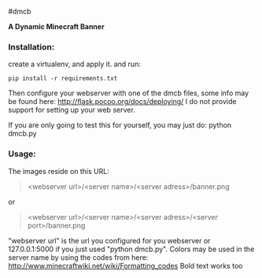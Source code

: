 #dmcb

**A Dynamic Minecraft Banner**

### Installation:
create a virtualenv, and apply it. and run:

    pip install -r requirements.txt

Then configure your webserver with one of the dmcb files, some info may be found here: http://flask.pocoo.org/docs/deploying/
I do not provide support for setting up your web server.

If you are only going to test this for yourself, you may just do: python dmcb.py

### Usage:
The images reside on this URL:

> \<webserver url\>/\<server name\>/\<server adress\>/banner.png

or

> \<webserver url\>/\<server name\>/\<server adress\>/\<server port\>/banner.png

"webserver url" is the url you configured for you webserver or 127.0.0.1:5000 if you just used "python dmcb.py". Colors 
may be used in the server name by using the codes from here: http://www.minecraftwiki.net/wiki/Formatting_codes Bold text works too
